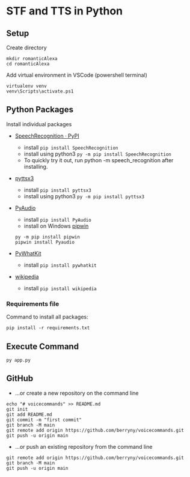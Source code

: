 # STF and TTS in Python

## Setup

Create directory
```
mkdir romanticAlexa
cd romanticAlexa
```

Add virtual environment in VSCode (powershell terminal)
```
virtualenv venv 
venv\Scripts\activate.ps1    
```

## Python Packages

Install individual packages
- [SpeechRecognition · PyPI](https://pypi.org/project/SpeechRecognition/)
    - install `pip install SpeechRecognition`
    - install using python3 `py -m pip install SpeechRecognition`
    - To quickly try it out, run python -m speech_recognition after installing.

- [pyttsx3](https://pypi.org/project/pyttsx3/)
    - install `pip install pyttsx3 `
    - install using python3 `py -m pip install pyttsx3`

- [PyAudio](https://pypi.org/project/PyAudio/)
    - install `pip install PyAudio`
    - install on Windows [pipwin](https://pypi.org/project/pipwin/)
    ```
    py -m pip install pipwin
    pipwin install Pyaudio
    ```

- [PyWhatKit](https://pypi.org/project/pywhatkit/)
    - install `pip install pywhatkit`

- [wikipedia ](https://pypi.org/project/wikipedia/)
    - install `pip install wikipedia`

### Requirements file

Command to install all packages: 
```
pip install -r requirements.txt
```

## Execute Command

```
py app.py
```

## GitHub

- …or create a new repository on the command line
```
echo "# voicecommands" >> README.md
git init
git add README.md
git commit -m "first commit"
git branch -M main
git remote add origin https://github.com/berryny/voicecommands.git
git push -u origin main
```
- …or push an existing repository from the command line
```
git remote add origin https://github.com/berryny/voicecommands.git
git branch -M main
git push -u origin main
```